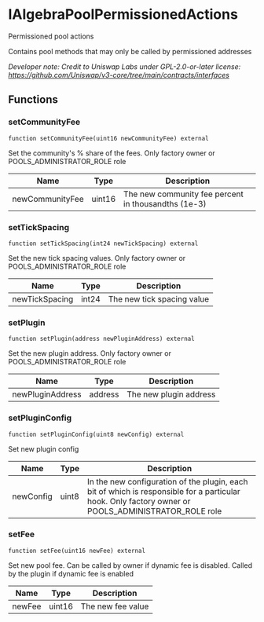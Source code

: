 

# IAlgebraPoolPermissionedActions


Permissioned pool actions

Contains pool methods that may only be called by permissioned addresses

*Developer note: Credit to Uniswap Labs under GPL-2.0-or-later license:
https://github.com/Uniswap/v3-core/tree/main/contracts/interfaces*


## Functions
### setCommunityFee


```solidity
function setCommunityFee(uint16 newCommunityFee) external
```

Set the community&#x27;s % share of the fees. Only factory owner or POOLS_ADMINISTRATOR_ROLE role

| Name | Type | Description |
| ---- | ---- | ----------- |
| newCommunityFee | uint16 | The new community fee percent in thousandths (1e-3) |

### setTickSpacing


```solidity
function setTickSpacing(int24 newTickSpacing) external
```

Set the new tick spacing values. Only factory owner or POOLS_ADMINISTRATOR_ROLE role

| Name | Type | Description |
| ---- | ---- | ----------- |
| newTickSpacing | int24 | The new tick spacing value |

### setPlugin


```solidity
function setPlugin(address newPluginAddress) external
```

Set the new plugin address. Only factory owner or POOLS_ADMINISTRATOR_ROLE role

| Name | Type | Description |
| ---- | ---- | ----------- |
| newPluginAddress | address | The new plugin address |

### setPluginConfig


```solidity
function setPluginConfig(uint8 newConfig) external
```

Set new plugin config

| Name | Type | Description |
| ---- | ---- | ----------- |
| newConfig | uint8 | In the new configuration of the plugin, each bit of which is responsible for a particular hook. Only factory owner or POOLS_ADMINISTRATOR_ROLE role |

### setFee


```solidity
function setFee(uint16 newFee) external
```

Set new pool fee. Can be called by owner if dynamic fee is disabled.
Called by the plugin if dynamic fee is enabled

| Name | Type | Description |
| ---- | ---- | ----------- |
| newFee | uint16 | The new fee value |

